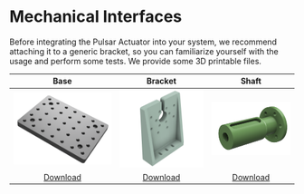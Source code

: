 # Mechanical Interfaces

Before integrating the Pulsar Actuator into your system, we recommend attaching it to a generic bracket, so you can familiarize yourself with the usage and perform some tests. We provide some 3D printable files.

| Base | Bracket | Shaft |
|:---:|:---:|:---:|
| ![Base](assets/3d_models/base.png) | ![Bracket](assets/3d_models/bracket.png) | ![Shaft](assets/3d_models/shaft.png) |
| [Download](assets/3d_models/base.stl) | [Download](assets/3d_models/bracket.stl) | [Download](assets/3d_models/shaft.stl) |
